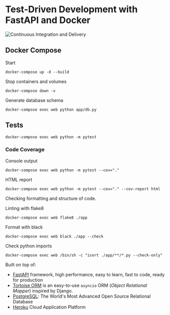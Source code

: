 # Test-Driven Development with FastAPI and Docker

![Continuous Integration and Delivery](https://github.com/marcusholmgren/fast-api-docker/workflows/Continuous%20Integration%20and%20Delivery/badge.svg?branch=main)

## Docker Compose

Start
```
docker-compose up -d --build 
```

Stop containers and volumes
```
docker-compose down -v
```


Generate database schema
```
docker-compose exec web python app/db.py
```

## Tests

```
docker-compose exec web python -m pytest
```

### Code Coverage

Console output
```
docker-compose exec web python -m pytest --cov="."
```

HTML report
```
docker-compose exec web python -m pytest --cov="." --cov-report html
```

Checking formatting and structure of code.

Linting with flake8

```
docker-compose exec web flake8 ./app
```


Format with black

```
docker-compose exec web black ./app --check
```

Check python imports

```
docker-compose exec web /bin/sh -c "isort ./app/**/*.py --check-only"
```


Built on top of:
* [FastAPI](https://fastapi.tiangolo.com) framework, high performance, easy to learn, fast to code, ready for production
* [Tortoise ORM](https://tortoise-orm.readthedocs.io/en/latest/index.html#) is an easy-to-use `asyncio` ORM (_Object Relational Mapper_) inspired by Django.
* [PostgreSQL](https://www.postgresql.org): The World's Most Advanced Open Source Relational Database
* [Heroku](https://www.heroku.com) Cloud Application Platform


